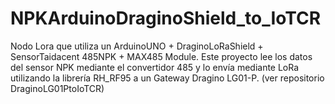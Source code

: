 # NPKArduinoDraginoShield_to_IoTCR
Nodo Lora que utiliza un ArduinoUNO + DraginoLoRaShield + SensorTaidacent 485NPK + MAX485 Module. Este proyecto lee los datos del sensor NPK mediante el convertidor 485 y lo envía mediante LoRa utilizando la librería RH_RF95 a un Gateway Dragino LG01-P. (ver repositorio DraginoLG01PtoIoTCR)

